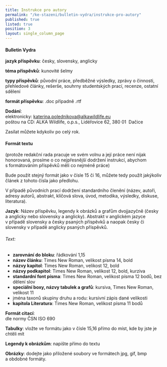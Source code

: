 ```yaml
---
title: Instrukce pro autory
permalink: "/ke-stazeni/bulletin-vydra/instrukce-pro-autory"
published: true
listed: true
position: 3
layout: single_column_page
---
```

#### **Bulletin Vydra**

**jazyk příspěvku**: česky, slovensky, anglicky

**téma příspěvků**: kunovité šelmy

**typy příspěvků**: původní práce, předběžné výsledky, zprávy
o činnosti, přehledové články, rešerše, souhrny studentských prací,
recenze, ostatní sdělení

**formát příspěvku**: .doc případně .rtf

**Dodání**:  
elektronicky: [katerina.polednikova@alkawildlife.eu](mailto:katerina.polednikova@alkawildlife.eu)  
poštou na CD: ALKA Wildlife, o.p.s., Lidéřovice 62, 380 01  Dačice

Zasílat můžete kdykoliv po celý rok.

#### Formát textu

(protože redakční rada pracuje ve svém volnu a její práce není nijak
honorovaná, prosíme o co nejpřesnější dodržení instrukcí, abychom
s formátováním příspěvků měli co nejméně práce)

Bude použit stejný formát jako v čísle 15 či 16, můžete tedy použít
jakýkoliv článek z tohoto čísla jako předlohu.

V případě původních prací dodržení standardního členění (název, autoři,
adresy autorů, abstrakt, klíčová slova, úvod, metodika, výsledky,
diskuse, literatura).

**Jazyk**: Název příspěvku, legendy k obrázků a grafům dvojjazyčně
(česky a anglicky nebo slovensky a anglicky). Abstrakt v anglickém
jazyce v případě slovensky a česky psaných příspěvků a naopak česky či
slovensky v případě anglicky psaných příspěvků.

###### Text:

* **zarovnání do bloku**: řádkování 1,15
* **název článku**: Times New Roman, velikost písma 14, bold
* **názvy kapitol**: Times New Roman, velikost 12, bold
* **názvy podkapitol**: Times New Roman, velikost 12, bold, kurziva
* **standardní font písma**: Times New Roman, velikost písma 12 bodů,
  bez dělení slov
* **speciální boxy, názvy tabulek a grafů**: kursiva, Times New Roman,
  velikost 11
* jména taxonů skupiny druhu a rodu: kursivní zápis dané velikosti
* **kapitola Literatura**: Times New Roman, velikost písma 11 bodů

**Formát citací**:  
dle normy ČSN ISO 690

**Tabulky**: vložte ve formátu jako v čísle 15,16 přímo do míst, kde by
jste je chtěli mít

**Legendy k obrázkům**: napište přímo do textu

**Obrázky**: dodejte jako přiložené soubory ve formátech jpg, gif, bmp
a obdobné formáty.
